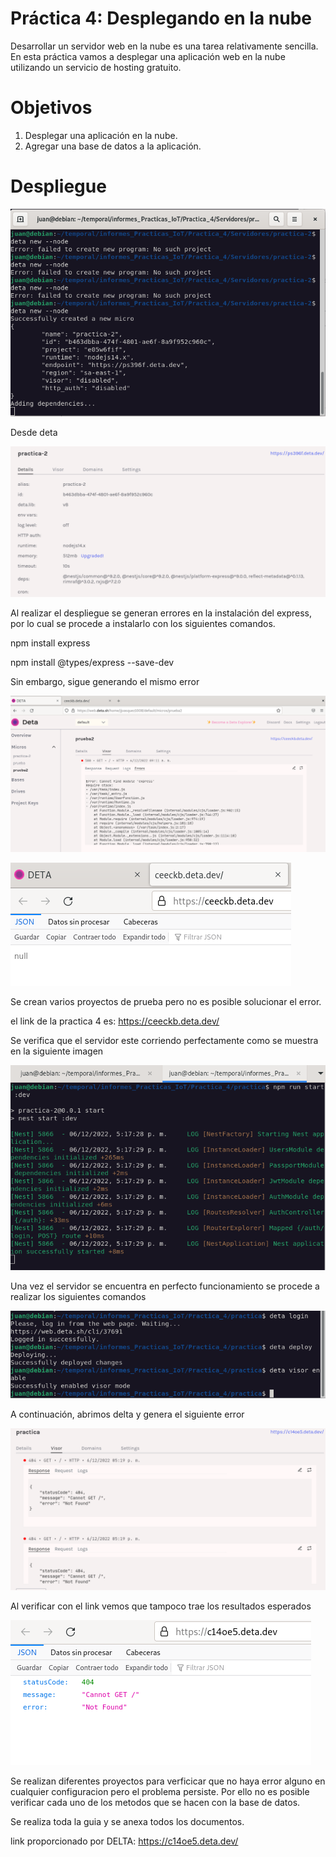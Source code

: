 # **Práctica 4: Desplegando en la nube** #

Desarrollar un servidor web en la nube es una tarea relativamente sencilla. En esta práctica vamos a desplegar una aplicación web en la nube utilizando un servicio de hosting gratuito.

# Objetivos

1. Desplegar una aplicación en la nube.
2. Agregar una base de datos a la aplicación.

# Despliegue # 

![node](imagenes/prueba.png)

Desde deta

![node](imagenes/captura.png)

Al realizar el despliegue se generan errores en la instalación del express, por lo cual se procede a instalarlo con los siguientes comandos. 

npm install express

npm install @types/express --save-dev

Sin embargo, sigue generando el mismo error 

![node](imagenes/error1.png)

![node](imagenes/error2.png)

Se crean varios proyectos de prueba pero no es posible solucionar el error.

el link de la practica 4 es: https://ceeckb.deta.dev/

Se verifica que el servidor este corriendo perfectamente como se muestra en la siguiente imagen 

![node](imagenes/servidor.png)

Una vez el servidor se encuentra en perfecto funcionamiento se procede a realizar los siguientes comandos 

![node](imagenes/corriendodeta.png)

A continuación, abrimos delta y genera el siguiente error 

![node](imagenes/errorPractica.png)

Al verificar con el link vemos que tampoco trae los resultados esperados

![node](imagenes/error404link.png)

Se realizan diferentes proyectos para verficicar que no haya error alguno en cualquier configuracion pero el problema persiste. Por ello no es posible verificar cada uno de los metodos que se hacen con la base de datos.

Se realiza toda la guia y se anexa todos los documentos.

link proporcionado por DELTA: https://c14oe5.deta.dev/
